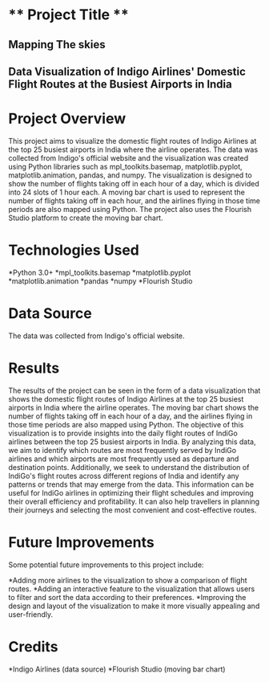 # ** Project Title **
## Mapping The skies 
## Data Visualization of Indigo Airlines' Domestic Flight Routes at the Busiest Airports in India


# Project Overview
This project aims to visualize the domestic flight routes of Indigo Airlines at the top 25 busiest airports in India where the airline operates. The data was collected from Indigo's official website and the visualization was created using Python libraries such as mpl_toolkits.basemap, matplotlib.pyplot, matplotlib.animation, pandas, and numpy.
The visualization is designed to show the number of flights taking off in each hour of a day, which is divided into 24 slots of 1 hour each. A moving bar chart is used to represent the number of flights taking off in each hour, and the airlines flying in those time periods are also mapped using Python.
The project also uses the Flourish Studio platform to create the moving bar chart.

# Technologies Used
*Python 3.0+
*mpl_toolkits.basemap
*matplotlib.pyplot
*matplotlib.animation
*pandas
*numpy
*Flourish Studio

# Data Source
The data was collected from Indigo's official website.


# Results
The results of the project can be seen in the form of a data visualization that shows the domestic flight routes of Indigo Airlines at the top 25 busiest airports in India where the airline operates. The moving bar chart shows the number of flights taking off in each hour of a day, and the airlines flying in those time periods are also mapped using Python.
The objective of this visualization is to provide insights into the daily flight routes of IndiGo airlines between the top 25 busiest airports in India. By analyzing this data, we aim to identify which routes are most frequently served by IndiGo airlines and which airports are most frequently used as departure and destination points. Additionally, we seek to understand the distribution of IndiGo's flight routes across different regions of India and identify any patterns or trends that may emerge from the data. This information can be useful for IndiGo airlines in optimizing their flight schedules and improving their overall efficiency and profitability. It can also help travellers in planning their journeys and selecting the most convenient and cost-effective routes.

# Future Improvements
Some potential future improvements to this project include:

*Adding more airlines to the visualization to show a comparison of flight routes.
*Adding an interactive feature to the visualization that allows users to filter and sort the data according to their preferences.
*Improving the design and layout of the visualization to make it more visually appealing and user-friendly.

# Credits
*Indigo Airlines (data source)
*Flourish Studio (moving bar chart)









